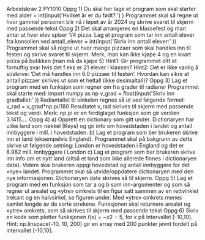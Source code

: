 Arbeidskrav 2 PY1010
Oppg 1) Du skal her lage et program som skal starter med
alder = int(input('Hvilket år er du født? ') )
Programmet skal så regne ut hvor gammel personen blir nå i løpet av år 2024 og skrive
svaret til skjerm med passende tekst
Oppg 2) Det skal arrangeres en klassefest og man antar at hver elev spiser 1/4 pizza. Lag et
program som tar inn antall elever fra konsollen ved
antall_elever = int(input('Skriv inn antall elever:' ))
Programmet skal så regne ut hvor mange pizzaer som skal handles inn til festen og skrive
svaret til skjerm. Merk, man kan ikke kjøpe 4 og en kvart pizza på butikken (man må da kjøpe
5)
Hint1: Gir programmet ditt et fornuftig svar hvis det f.eks er 21 elever i klassen?
Hint2: Det er ikke vanlig å si/skrive: ‘Det må handles inn 6.0 pizzaer til festen’. Hvordan kan
sikre at antall pizzaer skrives ut som et heltall (ikke desimaltall)?
Oppg 3) Lag et program med en funksjon som regner om fra grader til radianer
Programmet skal starte med:
import numpy as np
v_grad = float(input('Skriv inn gradtallet:' ))
Radiantallet til vinkelen regnes så ut ved følgende formel: v_rad = v_grad*np.pi/180
Resultatet v_rad skrives til skjerm med passende tekst og verdi.
Merk: np.pi er en ferdiglaget funksjon som gir verdien 3.1415....
Oppg 4)
a) Opprett en dictionary som gitt under. Dictionaryen har ulike land som nøkkel (Keys)
og gir info om hovedstaden i landet og antall innbyggere i mill. i hovedstaden.
b) Lag et program som ber brukeren skrive inn et land (eksempelvis England).
Programmet skal på bakgrunn av dette skrive ut følgende setning:
London er hovedstaden i England og det er 8.982 mill. innbyggere i London
c) Lag et program som ber brukeren skrive inn info om et nytt land (altså et land som
ikke allerede finnes i dictionaryen data). Videre skal brukeren oppgi hovedstad og
antall innbyggere for det «nye» landet. Programmet skal så utvide/oppdatere
dictionaryen med den nye informasjonen. Dictionaryen data skrives så til skjerm.
Oppg 5) Lag et program med en funksjon som tar a og b som inn-argumenter og som så
regner ut arealet og «ytre» omkrets til en figur satt sammen av en rettvinklet trekant og en
halvsirkel, se figuren under. Med «ytre» omkrets menes samlet lengde av de sorte strekene.
Funksjonen skal returnere arealet og «ytre» omkrets, som så skrives til skjerm med passende
tekst
Oppg 6) Skriv en kode som plotter funksjonen 𝑓(𝑥) = −𝑥2 − 5, for x på intervallet [-10,10].
Hint: np.linspace(-10, 10, 200) gir en array med 200 punkter jevnt fordelt på intervallet
[-10,10].
